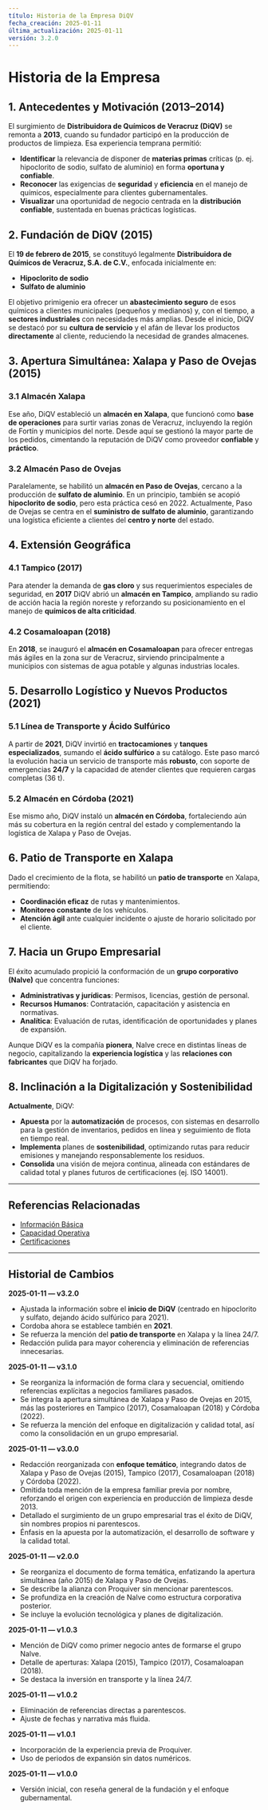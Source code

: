 ```yaml
---
título: Historia de la Empresa DiQV
fecha_creación: 2025-01-11
última_actualización: 2025-01-11
versión: 3.2.0
---
```

# **Historia de la Empresa**

## 1. Antecedentes y Motivación (2013–2014)
El surgimiento de **Distribuidora de Químicos de Veracruz (DiQV)** se remonta a **2013**, cuando su fundador participó en la producción de productos de limpieza. Esa experiencia temprana permitió:
- **Identificar** la relevancia de disponer de **materias primas** críticas (p. ej. hipoclorito de sodio, sulfato de aluminio) en forma **oportuna y confiable**.  
- **Reconocer** las exigencias de **seguridad** y **eficiencia** en el manejo de químicos, especialmente para clientes gubernamentales.  
- **Visualizar** una oportunidad de negocio centrada en la **distribución confiable**, sustentada en buenas prácticas logísticas.

## 2. Fundación de DiQV (2015)
El **19 de febrero de 2015**, se constituyó legalmente **Distribuidora de Químicos de Veracruz, S.A. de C.V.**, enfocada inicialmente en:
- **Hipoclorito de sodio**  
- **Sulfato de aluminio**

El objetivo primigenio era ofrecer un **abastecimiento seguro** de esos químicos a clientes municipales (pequeños y medianos) y, con el tiempo, a **sectores industriales** con necesidades más amplias. Desde el inicio, DiQV se destacó por su **cultura de servicio** y el afán de llevar los productos **directamente** al cliente, reduciendo la necesidad de grandes almacenes.

## 3. Apertura Simultánea: Xalapa y Paso de Ovejas (2015)

### 3.1 Almacén Xalapa
Ese año, DiQV estableció un **almacén en Xalapa**, que funcionó como **base de operaciones** para surtir varias zonas de Veracruz, incluyendo la región de Fortín y municipios del norte. Desde aquí se gestionó la mayor parte de los pedidos, cimentando la reputación de DiQV como proveedor **confiable** y **práctico**.

### 3.2 Almacén Paso de Ovejas
Paralelamente, se habilitó un **almacén en Paso de Ovejas**, cercano a la producción de **sulfato de aluminio**. En un principio, también se acopió **hipoclorito de sodio**, pero esta práctica cesó en 2022. Actualmente, Paso de Ovejas se centra en el **suministro de sulfato de aluminio**, garantizando una logística eficiente a clientes del **centro y norte** del estado.

## 4. Extensión Geográfica

### 4.1 Tampico (2017)
Para atender la demanda de **gas cloro** y sus requerimientos especiales de seguridad, en **2017** DiQV abrió un **almacén en Tampico**, ampliando su radio de acción hacia la región noreste y reforzando su posicionamiento en el manejo de **químicos de alta criticidad**.

### 4.2 Cosamaloapan (2018)
En **2018**, se inauguró el **almacén en Cosamaloapan** para ofrecer entregas más ágiles en la zona sur de Veracruz, sirviendo principalmente a municipios con sistemas de agua potable y algunas industrias locales.

## 5. Desarrollo Logístico y Nuevos Productos (2021)

### 5.1 Línea de Transporte y Ácido Sulfúrico
A partir de **2021**, DiQV invirtió en **tractocamiones** y **tanques especializados**, sumando el **ácido sulfúrico** a su catálogo. Este paso marcó la evolución hacia un servicio de transporte más **robusto**, con soporte de emergencias **24/7** y la capacidad de atender clientes que requieren cargas completas (36 t).

### 5.2 Almacén en Córdoba (2021)
Ese mismo año, DiQV instaló un **almacén en Córdoba**, fortaleciendo aún más su cobertura en la región central del estado y complementando la logística de Xalapa y Paso de Ovejas.

## 6. Patio de Transporte en Xalapa
Dado el crecimiento de la flota, se habilitó un **patio de transporte** en Xalapa, permitiendo:
- **Coordinación eficaz** de rutas y mantenimientos.  
- **Monitoreo constante** de los vehículos.  
- **Atención ágil** ante cualquier incidente o ajuste de horario solicitado por el cliente.

## 7. Hacia un Grupo Empresarial
El éxito acumulado propició la conformación de un **grupo corporativo (Nalve)** que concentra funciones:
- **Administrativas y jurídicas**: Permisos, licencias, gestión de personal.  
- **Recursos Humanos**: Contratación, capacitación y asistencia en normativas.  
- **Analítica**: Evaluación de rutas, identificación de oportunidades y planes de expansión.

Aunque DiQV es la compañía **pionera**, Nalve crece en distintas líneas de negocio, capitalizando la **experiencia logística** y las **relaciones con fabricantes** que DiQV ha forjado.

## 8. Inclinación a la Digitalización y Sostenibilidad
**Actualmente**, DiQV:
- **Apuesta** por la **automatización** de procesos, con sistemas en desarrollo para la gestión de inventarios, pedidos en línea y seguimiento de flota en tiempo real.  
- **Implementa** planes de **sostenibilidad**, optimizando rutas para reducir emisiones y manejando responsablemente los residuos.  
- **Consolida** una visión de mejora continua, alineada con estándares de calidad total y planes futuros de certificaciones (ej. ISO 14001).

---

## Referencias Relacionadas
- [Información Básica](informacion_basica.md)  
- [Capacidad Operativa](capacidad_operativa.md)  
- [Certificaciones](certificaciones.md)

---

## Historial de Cambios

**2025-01-11 — v3.2.0**  
- Ajustada la información sobre el **inicio de DiQV** (centrado en hipoclorito y sulfato, dejando ácido sulfúrico para 2021).  
- Cordoba ahora se establece también en **2021**.  
- Se refuerza la mención del **patio de transporte** en Xalapa y la línea 24/7.  
- Redacción pulida para mayor coherencia y eliminación de referencias innecesarias.

**2025-01-11 — v3.1.0**  
- Se reorganiza la información de forma clara y secuencial, omitiendo referencias explícitas a negocios familiares pasados.
- Se integra la apertura simultánea de Xalapa y Paso de Ovejas en 2015, más las posteriores en Tampico (2017), Cosamaloapan (2018) y Córdoba (2022).
- Se refuerza la mención del enfoque en digitalización y calidad total, así como la consolidación en un grupo empresarial.

**2025-01-11 — v3.0.0**  
- Redacción reorganizada con **enfoque temático**, integrando datos de Xalapa y Paso de Ovejas (2015), Tampico (2017), Cosamaloapan (2018) y Córdoba (2022).  
- Omitida toda mención de la empresa familiar previa por nombre, reforzando el origen con experiencia en producción de limpieza desde 2013.  
- Detallado el surgimiento de un grupo empresarial tras el éxito de DiQV, sin nombres propios ni parentescos.  
- Énfasis en la apuesta por la automatización, el desarrollo de software y la calidad total.

**2025-01-11 — v2.0.0**  
- Se reorganiza el documento de forma temática, enfatizando la apertura simultánea (año 2015) de Xalapa y Paso de Ovejas.  
- Se describe la alianza con Proquiver sin mencionar parentescos.  
- Se profundiza en la creación de Nalve como estructura corporativa posterior.  
- Se incluye la evolución tecnológica y planes de digitalización.

**2025-01-11 — v1.0.3**  
- Mención de DiQV como primer negocio antes de formarse el grupo Nalve.  
- Detalle de aperturas: Xalapa (2015), Tampico (2017), Cosamaloapan (2018).  
- Se destaca la inversión en transporte y la línea 24/7.

**2025-01-11 — v1.0.2**  
- Eliminación de referencias directas a parentescos.  
- Ajuste de fechas y narrativa más fluida.

**2025-01-11 — v1.0.1**  
- Incorporación de la experiencia previa de Proquiver.  
- Uso de periodos de expansión sin datos numéricos.

**2025-01-11 — v1.0.0**  
- Versión inicial, con reseña general de la fundación y el enfoque gubernamental.